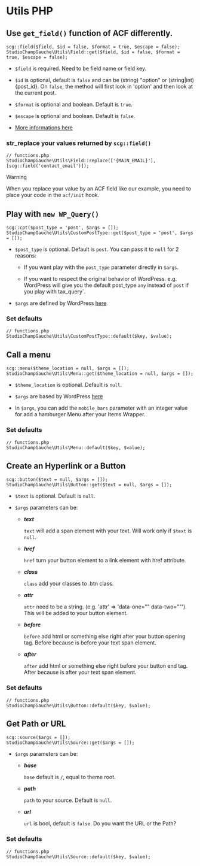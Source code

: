 # Utils PHP

## Use `get_field()` function of ACF differently.
```
scg::field($field, $id = false, $format = true, $escape = false);
StudioChampGauche\Utils\Field::get($field, $id = false, $format = true, $escape = false);
```

- `$field` is required. Need to be field name or field key.

- `$id` is optional, default is `false` and can be (string) "option" or (string|int) {post_id}. On `false`, the method will first look in 'option' and then look at the current post.

- `$format` is optional and boolean. Default is `true`.

- `$escape` is optional and boolean. Default is `false`.

- [More informations here](https://www.advancedcustomfields.com/resources/get_field/)


### str_replace your values returned by `scg::field()`
```
// functions.php
StudioChampGauche\Utils\Field::replace(['{MAIN_EMAIL}'], [scg::field('contact_email')]);
```

> [!WARNING]
> When you replace your value by an ACF field like our example, you need to place your code in the `acf/init` hook.



## Play with `new WP_Query()`
```
scg::cpt($post_type = 'post', $args = []);
StudioChampGauche\Utils\CustomPostType::get($post_type = 'post', $args = []);
```

- `$post_type` is optional. Default is `post`. You can pass it to `null` for 2 reasons:
    
    - If you want play with the `post_type` parameter directly in `$args`.
    
    - If you want to respect the original behavior of WordPress. e.g. WordPress will give you the default post_type `any` instead of `post` if you play with tax_query`.

- `$args` are defined by WordPress [here](https://developer.wordpress.org/reference/classes/wp_query/)

### Set defaults
```
// functions.php
StudioChampGauche\Utils\CustomPostType::default($key, $value);
```



## Call a menu
```
scg::menu($theme_location = null, $args = []);
StudioChampGauche\Utils\Menu::get($theme_location = null, $args = []);
```

- `$theme_location` is optional. Default is `null`.

- `$args` are based by WordPress [here](https://developer.wordpress.org/reference/functions/wp_nav_menu/)

- In `$args`, you can add the `mobile_bars` parameter with an integer value for add a hamburger Menu after your Items Wrapper.

### Set defaults
```
// functions.php
StudioChampGauche\Utils\Menu::default($key, $value);
```



## Create an Hyperlink or a Button
```
scg::button($text = null, $args = []);
StudioChampGauche\Utils\Button::get($text = null, $args = []);
```

- `$text` is optional. Default is `null`.

- `$args` parameters can be:
    - ***text***
    
      `text` will add a span element with your text. Will work only if `$text` is `null`.
    
    - ***href***
    
      `href` turn your button element to a link element with href attribute.
    
    - ***class***
    
      `class` add your classes to .btn class.
    
    - ***attr***
    
      `attr` need to be a string. (e.g. 'attr' => 'data-one="" data-two=""'). This will be added to your button element.
    
    - ***before***
    
      `before` add html or something else right after your button opening tag. Before because is before your text span element.
    
    - ***after***
    
      `after` add html or something else right before your button end tag. After because is after your text span element.
      
### Set defaults
```
// functions.php
StudioChampGauche\Utils\Button::default($key, $value);
```



## Get Path or URL
```
scg::source($args = []);
StudioChampGauche\Utils\Source::get($args = []);
```

- `$args` parameters can be:
    - ***base***
    
      `base` default is `/`, equal to theme root.
    
    - ***path***
    
      `path` to your source. Default is `null`.
    
    - ***url***
    
      `url` is bool, default is `false`. Do you want the URL or the Path?


### Set defaults
```
// functions.php
StudioChampGauche\Utils\Source::default($key, $value);
```